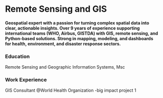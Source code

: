 # Remote Sensing and GIS

#### Geospatial expert with a passion for turning complex spatial data into clear, actionable insights. Over 9 years of experience supporting international teams (WHO, Airbus, GISTDA) with GIS, remote sensing, and Python-based solutions. Strong in mapping, modeling, and dashboards for health, environment, and disaster response sectors.

### Education
Remote Sensing and Geographic Information Systems, Msc

### Work Experience
GIS Consultant @World Health Organization
-big impact project 1
